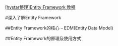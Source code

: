 ﻿[[hystar整理]Entity Framework 教程 ](http://www.cnblogs.com/lsxqw2004/archive/2009/05/31/1495240.html)


#深入了解Entity Framework

##Entity Framework的核心 – EDM(Entity Data Model)


##Entity Framework的原理及使用方式